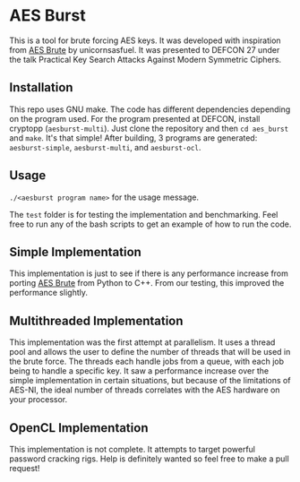 # AES Burst

This is a tool for brute forcing AES keys. It was developed with inspiration from 
[AES Brute](https://github.com/unicornsasfuel/aesbrute)
by unicornsasfuel. It was presented to DEFCON 27 under the talk Practical Key Search Attacks Against Modern Symmetric Ciphers.

## Installation

This repo uses GNU make. The code has different dependencies depending on the program used. For the program presented at DEFCON, install cryptopp (`aesburst-multi`). Just clone the repository and then `cd aes_burst` and `make`. It's that simple!
After building, 3 programs are generated: `aesburst-simple`, `aesburst-multi`, and `aesburst-ocl`.


## Usage

`./<aesburst program name>` for the usage message.

The `test` folder is for testing the implementation and benchmarking. Feel free to run any of the bash scripts to get an example of how to run the code.

## Simple Implementation

This implementation is just to see if there is any performance increase from porting 
[AES Brute](https://github.com/unicornsasfuel/aesbrute) from Python to C++. From our testing, this
improved the performance slightly.


## Multithreaded Implementation

This implementation was the first attempt at parallelism. It uses a thread pool and allows the user 
to define the number of threads that will be used in the brute force. The threads each handle jobs
from a queue, with each job being to handle a specific key.
It saw a performance increase over the
simple implementation in certain situations, but because of the limitations of AES-NI, the ideal number of threads correlates with the AES hardware on your processor.

## OpenCL Implementation

This implementation is not complete. It attempts to target powerful password cracking rigs. Help is 
definitely wanted so feel free to make a pull request!
